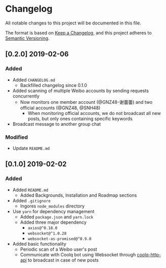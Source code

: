 # Changelog
All notable changes to this project will be documented in this file.

The format is based on [Keep a Changelog](https://keepachangelog.com/en/1.0.0/),
and this project adheres to [Semantic Versioning](https://semver.org/spec/v2.0.0.html).

## [0.2.0] 2019-02-06
### Added
- Added `CHANGELOG.md`
  - Backfilled changelog since 0.1.0
- Added scanning of multiple Weibo accounts by sending requests concurrently
  - Now monitors one member account (@GNZ48-谢蕾蕾) and two official accounts (@GNZ48, @SNH48)
    - When monitoring official accounts, we do not broadcast all new posts, but only ones containing specific keywords
- Broadcast message to another group chat

### Modified
- Update `README.md`
  

## [0.1.0] 2019-02-02
### Added
- Added `README.md`
  - Added Backgrounds, Installation and Roadmap sections
- Added `.gitignore`
  - Ingores `node_modules` directory
- Use `yarn` for dependency management
  - Added `package.json` and `yarn.lock`
  - Added three major dependency
    - `axios@^0.18.0`
    - `websocket@^1.0.28`
    - `websocket-as-promised@^0.9.0`
- Added basic functionality
  - Periodic scan of a Weibo user's post
  - Communicate with Coolq bot using Websocket through [coolq-http-api](https://github.com/richardchien/coolq-http-api) to broadcast in case of new posts


